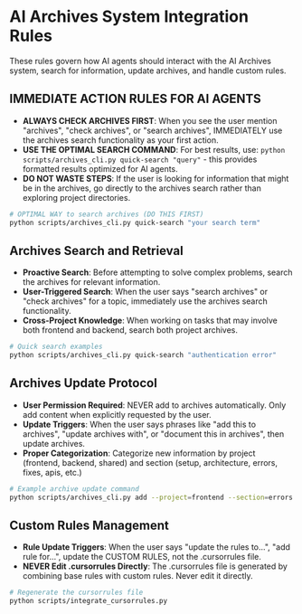 # AI Archives System Integration Rules

These rules govern how AI agents should interact with the AI Archives system, search for information, update archives, and handle custom rules.

## IMMEDIATE ACTION RULES FOR AI AGENTS

- **ALWAYS CHECK ARCHIVES FIRST**: When you see the user mention "archives", "check archives", or "search archives", IMMEDIATELY use the archives search functionality as your first action.
- **USE THE OPTIMAL SEARCH COMMAND**: For best results, use: `python scripts/archives_cli.py quick-search "query"` - this provides formatted results optimized for AI agents.
- **DO NOT WASTE STEPS**: If the user is looking for information that might be in the archives, go directly to the archives search rather than exploring project directories.

```bash
# OPTIMAL WAY to search archives (DO THIS FIRST)
python scripts/archives_cli.py quick-search "your search term"
```

## Archives Search and Retrieval

- **Proactive Search**: Before attempting to solve complex problems, search the archives for relevant information.
- **User-Triggered Search**: When the user says "search archives" or "check archives" for a topic, immediately use the archives search functionality.
- **Cross-Project Knowledge**: When working on tasks that may involve both frontend and backend, search both project archives.

```bash
# Quick search examples
python scripts/archives_cli.py quick-search "authentication error"
```

## Archives Update Protocol

- **User Permission Required**: NEVER add to archives automatically. Only add content when explicitly requested by the user.
- **Update Triggers**: When the user says phrases like "add this to archives", "update archives with", or "document this in archives", then update archives.
- **Proper Categorization**: Categorize new information by project (frontend, backend, shared) and section (setup, architecture, errors, fixes, apis, etc.)

```bash
# Example archive update command
python scripts/archives_cli.py add --project=frontend --section=errors --title="Title" --content="Content"
```

## Custom Rules Management

- **Rule Update Triggers**: When the user says "update the rules to...", "add rule for...", update the CUSTOM RULES, not the .cursorrules file.
- **NEVER Edit .cursorrules Directly**: The .cursorrules file is generated by combining base rules with custom rules. Never edit it directly.

```bash
# Regenerate the cursorrules file
python scripts/integrate_cursorrules.py
```
